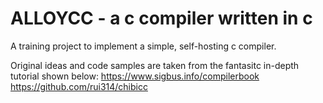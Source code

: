 # ALLOYCC - a c compiler written in c

A training project to implement a simple, self-hosting c compiler.

Original ideas and code samples are taken from the fantasitc in-depth tutorial shown below:
https://www.sigbus.info/compilerbook
https://github.com/rui314/chibicc

